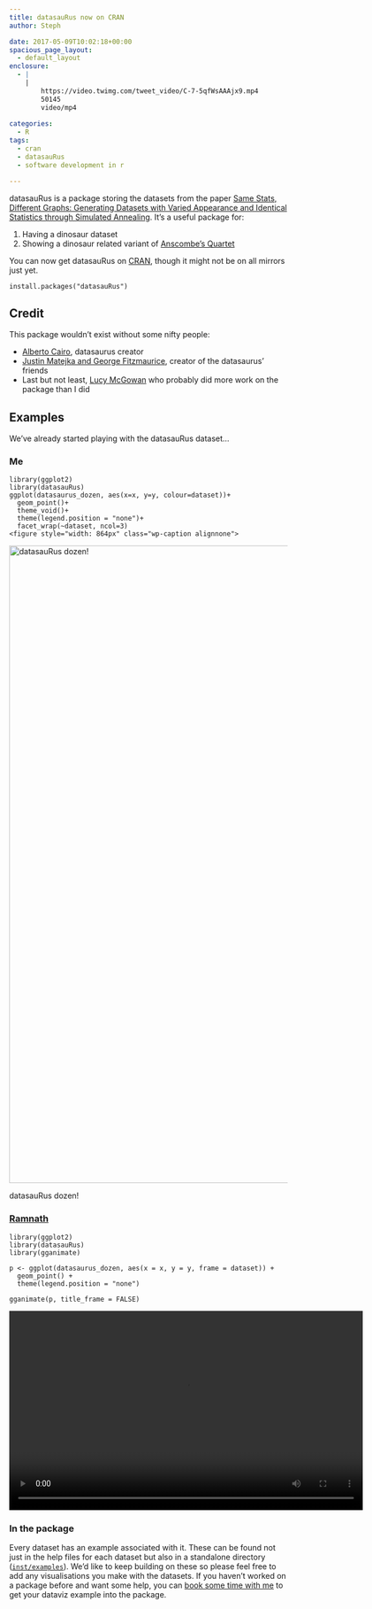 ```yaml
---
title: datasauRus now on CRAN
author: Steph

date: 2017-05-09T10:02:18+00:00
spacious_page_layout:
  - default_layout
enclosure:
  - |
    |
        https://video.twimg.com/tweet_video/C-7-5qfWsAAAjx9.mp4
        50145
        video/mp4
        
categories:
  - R
tags:
  - cran
  - datasauRus
  - software development in r

---
```

datasauRus is a package storing the datasets from the paper [Same Stats, Different Graphs: Generating Datasets with Varied Appearance and Identical Statistics through Simulated Annealing][1]. It&#8217;s a useful package for:

  1. Having a dinosaur dataset 
  2. Showing a dinosaur related variant of [Anscombe&#8217;s Quartet][2]

You can now get datasauRus on [CRAN][3], though it might not be on all mirrors just yet.

    install.packages("datasauRus")
    

## Credit

This package wouldn&#8217;t exist without some nifty people:

  * [Alberto Cairo][4], datasaurus creator
  * [Justin Matejka and George Fitzmaurice][1], creator of the datasaurus&#8217; friends
  * Last but not least, [Lucy McGowan][5] who probably did more work on the package than I did

## Examples

We&#8217;ve already started playing with the datasauRus dataset&#8230;

### Me

    library(ggplot2)
    library(datasauRus)
    ggplot(datasaurus_dozen, aes(x=x, y=y, colour=dataset))+
      geom_point()+
      theme_void()+
      theme(legend.position = "none")+
      facet_wrap(~dataset, ncol=3)
    <figure style="width: 864px" class="wp-caption alignnone">

<img src="https://github.com/stephlocke/datasauRus/blob/master/README/README-unnamed-chunk-2-1.png?raw=true" width="864" height="1152" alt="datasauRus dozen!" class="size-large" /><figcaption class="wp-caption-text">datasauRus dozen!</figcaption></figure> 

### [Ramnath][6]

    library(ggplot2)
    library(datasauRus)
    library(gganimate)
    
    p <- ggplot(datasaurus_dozen, aes(x = x, y = y, frame = dataset)) +
      geom_point() +
      theme(legend.position = "none")
    
    gganimate(p, title_frame = FALSE)
    

<div style="width: 640px;" class="wp-video">
  <video class="wp-video-shortcode" id="video-62193-2" width="640" height="360" preload="metadata" controls="controls"><source type="video/mp4" src="https://video.twimg.com/tweet_video/C-7-5qfWsAAAjx9.mp4?_=2" /><a href="https://video.twimg.com/tweet_video/C-7-5qfWsAAAjx9.mp4">https://video.twimg.com/tweet_video/C-7-5qfWsAAAjx9.mp4</a></video>
</div>

### In the package

Every dataset has an example associated with it. These can be found not just in the help files for each dataset but also in a standalone directory ([`inst/examples`][7]). We&#8217;d like to keep building on these so please feel free to add any visualisations you make with the datasets. If you haven&#8217;t worked on a package before and want some help, you can [book some time with me][8] to get your dataviz example into the package.

 [1]: https://www.autodeskresearch.com/publications/samestats
 [2]: https://en.wikipedia.org/wiki/Anscombe%27s_quartet
 [3]: https://cran.r-project.org/package=datasauRus
 [4]: http://www.thefunctionalart.com/2016/08/download-datasaurus-never-trust-summary.html
 [5]: https://twitter.com/LucyStats
 [6]: https://twitter.com/ramnath_vaidya
 [7]: https://github.com/stephlocke/datasauRus/tree/master/inst/examples
 [8]: https://calendly.com/lockedata/pkgdev